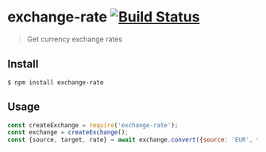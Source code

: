# exchange-rate [![Build Status](https://travis-ci.org/vivekimsit/exchange-rate.svg?branch=master)](https://travis-ci.org/vivekimsit/exchange-rate)
> Get currency exchange rates


## Install

```
$ npm install exchange-rate
```

## Usage

```js
const createExchange = require('exchange-rate');
const exchange = createExchange();
const {source, target, rate} = await exchange.convert({source: 'EUR', target: 'GBP'});
```
